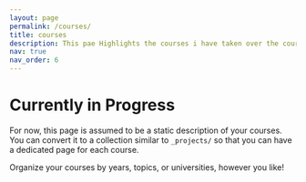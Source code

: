 ```yaml
---
layout: page
permalink: /courses/
title: courses
description: This pae Highlights the courses i have taken over the course of my Data Science Journey
nav: true
nav_order: 6
---
```


# Currently in Progress
For now, this page is assumed to be a static description of your courses. You can convert it to a collection similar to `_projects/` so that you can have a dedicated page for each course.

Organize your courses by years, topics, or universities, however you like!
